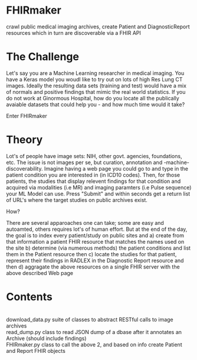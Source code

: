 # FHIRmaker
crawl public medical imaging archives, create Patient and DiagnosticReport resources which in turn are discoverable via a FHIR API

# The Challenge
Let's say you are a Machine Learning researcher in medical imaging. You have a Keras model you woudl like to try out on lots of high Res Lung CT images. Ideally the resulting data sets (training and test) would have a mix of normals and positive findings that mimic the real world statistics. If you do not work at Ginormous Hospital, how do you locate all the publically avaiable datasets that could help you - and how much time would it take?

Enter FHIRmaker

# Theory
Lot's of people have image sets: NIH, other govt. agencies, foundations, etc. The issue is not images per se, but curation, annotation and -machine- discoverability. Imagine having a web page you could go to and type in the patient condition you are interested in (in ICD10 codes). Then, for those patients, the studies that display relevent findings for that condition and acquired via modalities (i.e MR) and imaging paramters (i.e Pulse sequence) your ML Model can use. Press "Submit" and within seconds get a return list of URL's where the target studies on public archives exist.

How?

There are several apparoaches one can take; some are easy and autoamted, others requires lot's of human effort. But at the end of the day, the goal is to index every patient/study on public sites and
a) create from that information a patient FHIR resource that matches the names used on the site
b) determine (via numerous methods) the patient conditions and list them in the Patient resource then
c) locate the studies for that patient, represent their findings in RADLEX in the Diagnostic Report resource and then
d) aggragate the above resources on a single FHIR server with the above described Web page

# Contents
<br>download_data.py	suite of classes to abstract RESTful calls to image archives
<br>read_dump.py			class to read JSON dump of a dbase after it annotates an Archive (should include findings)
<br>FHIRmaker.py			class to call the above 2, and based on info create Patient and Report FHIR objects


